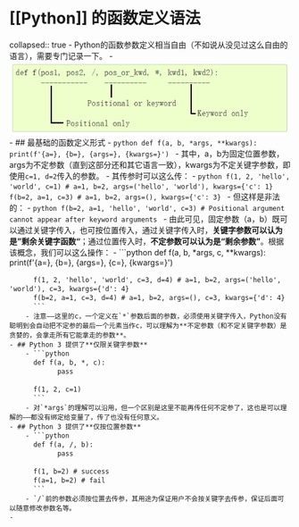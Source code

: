# [[Python]] 的函数定义语法
collapsed:: true
	- Python的函数参数定义相当自由（不如说从没见过这么自由的语言），需要专门记录一下。
	- ![v2-797cdf4c26d4fe3422e0f6d41572fae8_r.png](../assets/v2-797cdf4c26d4fe3422e0f6d41572fae8_r_1724638984917_0.png)
	- ## 最基础的函数定义形式
		- ```python
		  def f(a, b, *args, **kwargs):
		    	print(f'{a=}, {b=}, {args=}, {kwargs=}')
		  ```
		- 其中，a，b为固定位置参数，args为不定参数（直到这部分还和其它语言一致），kwargs为不定关键字参数，即使用`c=1, d=2`传入的参数。
		- 其传参时可以这么传：
		- ```python
		  f(1, 2, 'hello', 'world', c=1) # a=1, b=2, args=('hello', 'world'), kwargs={'c': 1}
		  f(b=2, a=1, c=3) # a=1, b=2, args=(), kwargs={'c': 3}
		  ```
		- 但这样是非法的：
		- ```python
		  f(b=2, a=1, 'hello', 'world', c=3) # Positional argument cannot appear after keyword arguments
		  ```
		- 由此可见，固定参数（a，b）既可以通过关键字传入，也可按位置传入，通过关键字传入时，**关键字参数可以认为是”剩余关键字函数“**；通过位置传入时，**不定参数可以认为是“剩余参数”**。根据该概念，我们可以这么操作：
		- ```python
		  def f(a, b, *args, c, **kwargs):
		    	print(f'{a=}, {b=}, {args=}, {c=}, {kwargs=}')
		      
		  f(1, 2, 'hello', 'world', c=3, d=4) # a=1, b=2, args=('hello', 'world'), c=3, kwargs={'d': 4}
		  f(b=2, a=1, c=3, d=4) # a=1, b=2, args=(), c=3, kwargs={'d': 4}
		  ```
		- 注意——这里的c，一个定义在`*`参数后面的参数，必须使用关键字传入，Python没有聪明到会自动把不定参的最后一个元素当作c，可以理解为**不定参数（和不定关键字参数）是贪婪的，会拿走所有它能拿走的参数**。
	- ## Python 3 提供了**仅限关键字参数**
		- ```python
		  def f(a, b, *, c):
		    	pass
		  
		  f(1, 2, c=1)
		  ```
		- 对`*args`的理解可以沿用，但一个区别是这里不能再传任何不定参了，这也是可以理解的——都没有绑定给变量了，传了也没有任何意义。
	- ## Python 3 提供了**仅按位置参数**
		- ```python
		  def f(a, /, b):
		    	pass
		    
		  f(1, b=2) # success
		  f(a=1, b=2) # fail
		  ```
		- `/`前的参数必须按位置去传参，其用途为保证用户不会按关键字去传参，保证后面可以随意修改参数名等。
	-